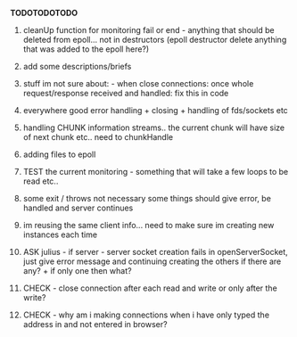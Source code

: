 

**TODOTODOTODO**

1) 
	cleanUp function for monitoring fail or end - anything that should be deleted from epoll...
		not in destructors (epoll destructor delete anything that was added to the epoll here?)

2) 
	add some descriptions/briefs

3) 
	stuff im not sure about:
		- when close connections: once whole request/response received and handled: fix this in code

5) 
	everywhere good error handling + closing + handling of fds/sockets etc

6) 
	handling CHUNK information streams..
	the current chunk will have size of next chunk etc.. need to chunkHandle

7) 
	adding files to epoll

8) 
	TEST the current monitoring - something that will take a few loops to be read etc..

9) 
	some exit / throws not necessary
	some things should give error, be handled and server continues

10) 
	im reusing the same client info... need to make sure im creating new instances each time

11) 
	ASK julius - if server - server socket creation fails in openServerSocket, just give error
	message and continuing creating the others if there are any? + if only one then what? 

12) 
	CHECK - close connection after each read and write or only after the write?

13) 
	CHECK - why am i making connections when i have only typed the address in
		and not entered in browser?